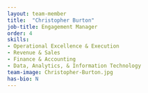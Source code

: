 ```yaml
---
layout: team-member
title:  "Christopher Burton"
job-title: Engagement Manager
order: 4
skills:
- Operational Excellence & Execution
- Revenue & Sales
- Finance & Accounting
- Data, Analytics, & Information Technology
team-image: Christopher-Burton.jpg
has-bio: N
---
```

